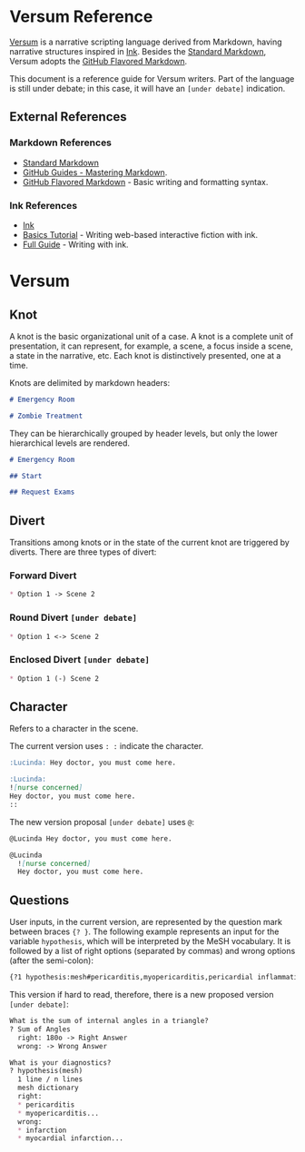 # Versum Reference

[Versum](/versum/README.md) is a narrative scripting language derived from Markdown, having narrative structures inspired in [Ink](https://github.com/inkle/ink/blob/master/Documentation/WritingWithInk.md). Besides the [Standard Markdown](https://daringfireball.net/projects/markdown/), Versum adopts the [GitHub Flavored Markdown](https://help.github.com/en/articles/basic-writing-and-formatting-syntax).

This document is a reference guide for Versum writers. Part of the language is still under debate; in this case, it will have an `[under debate]` indication.

## External References

### Markdown References
* [Standard Markdown](https://daringfireball.net/projects/markdown/)
* [GitHub Guides - Mastering Markdown](https://guides.github.com/features/mastering-markdown/).
* [GitHub Flavored Markdown](https://help.github.com/en/articles/basic-writing-and-formatting-syntax) - Basic writing and formatting syntax.

### Ink References
* [Ink](https://www.inklestudios.com/ink/)
* [Basics Tutorial](https://www.inklestudios.com/ink/web-tutorial/) - Writing web-based interactive fiction with ink.
* [Full Guide](https://github.com/inkle/ink/blob/master/Documentation/WritingWithInk.md) - Writing with ink.

# Versum

## Knot
A knot is the basic organizational unit of a case. A knot is a complete unit of presentation, it can represent, for example, a scene, a focus inside a scene, a state in the narrative, etc. Each knot is distinctively presented, one at a time.

Knots are delimited by markdown headers:
~~~markdown
# Emergency Room

# Zombie Treatment
~~~

They can be hierarchically grouped by header levels, but only the lower hierarchical levels are rendered.

~~~markdown
# Emergency Room

## Start

## Request Exams
~~~


## Divert
Transitions among knots or in the state of the current knot are triggered by diverts.  There are three types of divert:

### Forward Divert
~~~markdown
* Option 1 -> Scene 2
~~~

### Round Divert `[under debate]`
~~~markdown
* Option 1 <-> Scene 2
~~~

### Enclosed Divert `[under debate]`
~~~markdown
* Option 1 (-) Scene 2
~~~

## Character
Refers to a character in the scene.

The current version uses `: :` indicate the character.
~~~markdown
:Lucinda: Hey doctor, you must come here.

:Lucinda:
![nurse concerned]
Hey doctor, you must come here.
::
~~~
The new version proposal `[under debate]` uses `@`:
~~~markdown
@Lucinda Hey doctor, you must come here.

@Lucinda
  ![nurse concerned]
  Hey doctor, you must come here.
~~~

## Questions
User inputs, in the current version, are represented by the question mark between braces `{? }`. The following example represents an input for the variable `hypothesis`, which will be interpreted by the MeSH vocabulary. It is followed by a list of right options (separated by commas) and wrong options (after the semi-colon):
~~~markdown
{?1 hypothesis:mesh#pericarditis,myopericarditis,pericardial inflammation,pericardial infection,pericardial effusion;infarction,myocardial infarction,coronary syndrome,acute coronary syndrome,ischemia,myocardial ischemia,coronary insufficiency,angina,angina pectoris}
~~~

This version if hard to read, therefore, there is a new proposed version `[under debate]`:

~~~markdown
What is the sum of internal angles in a triangle?
? Sum of Angles
  right: 180o -> Right Answer
  wrong: -> Wrong Answer

What is your diagnostics?
? hypothesis(mesh)
  1 line / n lines
  mesh dictionary
  right:
  * pericarditis
  * myopericarditis...
  wrong:
  * infarction
  * myocardial infarction...
~~~

